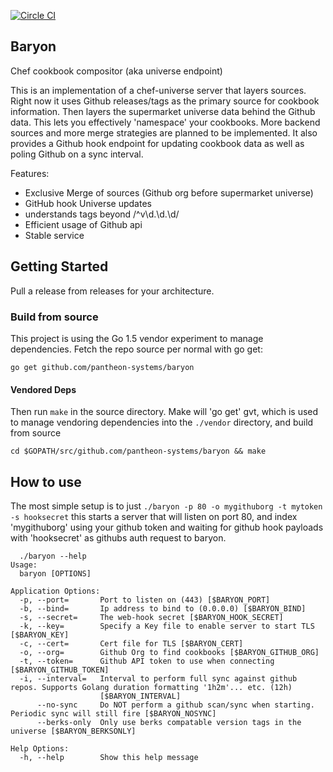 [![Circle CI](https://circleci.com/gh/pantheon-systems/baryon/tree/master.svg?style=svg&circle-token=92ed13ff052f213b007977e8ef356831b9c63e0d)](https://circleci.com/gh/pantheon-systems/baryon/tree/master)

Baryon
-----
Chef cookbook compositor (aka universe endpoint)

This is an implementation of a chef-universe server that layers sources.
Right now it uses Github releases/tags as the primary source for cookbook
information. Then layers the supermarket universe data behind the Github
data. This lets you effectively 'namespace' your cookbooks. More backend
sources and more merge strategies are planned to be implemented. It also
provides a Github hook endpoint for updating cookbook data as well as
poling Github on a sync interval.

Features:
  * Exclusive Merge of sources (Github org before supermarket universe)
  * GitHub hook Universe updates
  * understands tags beyond /^v\d.\d.\d/
  * Efficient usage of Github api
  * Stable service

## Getting Started
Pull a release from releases for your architecture.

### Build from source
This project is using the Go 1.5 vendor experiment to manage dependencies. Fetch the repo source per normal with go get:
```Shell
go get github.com/pantheon-systems/baryon
```

#### Vendored Deps
Then run `make` in the source directory. Make will 'go get' gvt, which is used to manage vendoring dependencies into the `./vendor` directory, and build from source
```Shell
cd $GOPATH/src/github.com/pantheon-systems/baryon && make
```

## How to use
 The most simple setup is to just `./baryon -p 80 -o mygithuborg -t mytoken -s hooksecret` this starts a server that will listen on port 80, and index 'mygithuborg' using your github token and waiting for github hook payloads with 'hooksecret' as githubs auth request to baryon.

```
  ./baryon --help
Usage:
  baryon [OPTIONS]

Application Options:
  -p, --port=       Port to listen on (443) [$BARYON_PORT]
  -b, --bind=       Ip address to bind to (0.0.0.0) [$BARYON_BIND]
  -s, --secret=     The web-hook secret [$BARYON_HOOK_SECRET]
  -k, --key=        Specify a Key file to enable server to start TLS [$BARYON_KEY]
  -c, --cert=       Cert file for TLS [$BARYON_CERT]
  -o, --org=        Github Org to find cookbooks [$BARYON_GITHUB_ORG]
  -t, --token=      Github API token to use when connecting [$BARYON_GITHUB_TOKEN]
  -i, --interval=   Interval to perform full sync against github repos. Supports Golang duration formatting '1h2m'... etc. (12h)
                    [$BARYON_INTERVAL]
      --no-sync     Do NOT perform a github scan/sync when starting. Periodic sync will still fire [$BARYON_NOSYNC]
      --berks-only  Only use berks compatable version tags in the universe [$BARYON_BERKSONLY]

Help Options:
  -h, --help        Show this help message
```
